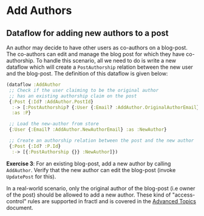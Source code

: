 # Add Authors

## Dataflow for adding new authors to a post

An author may decide to have other users as co-authors on a blog-post. The co-authors can edit and manage the blog post for which
they have co-authorship. To handle this scenario, all we need to do is write a new dataflow which will create a `PostAuthorship`
relation between the new user and the blog-post. The definition of this dataflow is given below:

```clojure
(dataflow :AddAuthor
 ;; Check if the user claiming to be the original author
 ;; has an existing authorship claim on the post
 {:Post {:Id? :AddAuthor.PostId}
  :-> [:PostAuthorship? {:User {:Email? :AddAuthor.OriginalAuthorEmail}}]
  :as :P}

 ;; Load the new-author from store
 {:User {:Email? :AddAuthor.NewAuthorEmail} :as :NewAuthor}

 ;; Create an authorship relation between the post and the new author
 {:Post {:Id? :P.Id}
  :-> [{:PostAuthorship {}} :NewAuthor]})
```

**Exercise 3**: For an existing blog-post, add a new author by calling `AddAuthor`. Verify that the
new author can edit the blog-post (invoke `UpdatePost` for this).

In a real-world scenario, only the original author of the blog-post (i.e owner of the post) should be allowed
to add a new author. These kind of "access-control" rules are supported in fractl and is covered in the
[Advanced Topics](/docs/blog-example/adv_topics.md) document.
